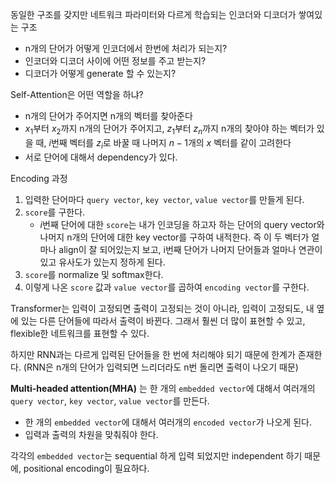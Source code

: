 동일한 구조를 갖지만 네트워크 파라미터와 다르게 학습되는 인코더와 디코더가 쌓여있는 구조

* n개의 단어가 어떻게 인코더에서 한번에 처리가 되는지?
* 인코더와 디코더 사이에 어떤 정보를 주고 받는지?
* 디코더가 어떻게 generate 할 수 있는지?

Self-Attention은 어떤 역할을 하냐?
- n개의 단어가 주어지면 n개의 벡터를 찾아준다
- $x_1$부터 $x_2$까지 n개의 단어가 주어지고, $z_1$부터 $z_n$까지 n개의 찾아야 하는 벡터가 있을 때, $i$번째 벡터를 $z_i$로 바꿀 때 나머지 $n-1$개의 $x$ 벡터를 같이 고려한다
- 서로 단어에 대해서 dependency가 있다.

Encoding 과정
1. 입력한 단어마다 ```query vector```, ```key vector```, ```value vector```를 만들게 된다.
2. ```score```를 구한다.
    - $i$번째 단어에 대한 ```score```는 내가 인코딩을 하고자 하는 단어의 query vector와 나머지 n개의 단어에 대한 key vector를 구하여 내적한다. 즉 이 두 벡터가 얼마나 align이 잘 되어있는지 보고, i번째 단어가 나머지 단어들과 얼마나 연관이 있고 유사도가 있는지 정하게 된다.
3. ```score```를 normalize 및 softmax한다.
4. 이렇게 나온 ```score``` 값과 ```value vector```를 곱하여 ```encoding vector```를 구한다.

Transformer는 입력이 고정되면 출력이 고정되는 것이 아니라, 입력이 고정되도, 내 옆에 있는 다른 단어들에 따라서 출력이 바뀐다. 그래서 훨씬 더 많이 표현할 수 있고, flexible한 네트워크를 표현할 수 있다.

하지만 RNN과는 다르게 입력된 단어들을 한 번에 처리해야 되기 때문에 한계가 존재한다.
(RNN은 n개의 단어가 입력되면 느리더라도 n번 돌리면 출력이 나오기 때문)

**Multi-headed attention(MHA)** 는 한 개의 ```embedded vector```에 대해서 여러개의 ```query vector```, ```key vector```, ```value vector```를 만든다.
- 한 개의 ```embedded vector```에 대해서 여러개의 ```encoded vector```가 나오게 된다.
- 입력과 출력의 차원을 맞춰줘야 한다.

각각의 ```embedded vector```는 sequential 하게 입력 되었지만 independent 하기 때문에, positional encoding이 필요하다.


